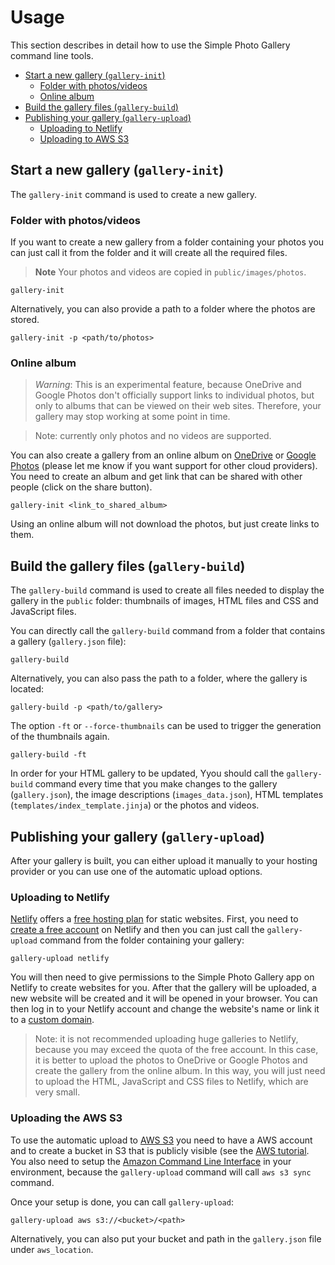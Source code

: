 # Usage

This section describes in detail how to use the Simple Photo Gallery command line tools.

* [Start a new gallery (`gallery-init`)](#start-a-new-gallery-gallery-init)
  * [Folder with photos/videos](#folder-with-photosvideos)
  * [Online album](#online-album)
* [Build the gallery files (`gallery-build`)](#build-the-gallery-files-gallery-build)
* [Publishing your gallery (`gallery-upload`)](#publishing-your-gallery-gallery-upload)
  * [Uploading to Netlify](#uploading-to-netlify)
  * [Uploading to AWS S3](#uploading-the-aws-s3)

## Start a new gallery (`gallery-init`)

The `gallery-init` command is used to create a new gallery.

### Folder with photos/videos

If you want to create a new gallery from a folder containing your photos you can just call it from the folder and it will create all the required files.

> **Note**
> Your photos and videos are copied in `public/images/photos`.

```
gallery-init
```

Alternatively, you can also provide a path to a folder where the photos are stored.

```
gallery-init -p <path/to/photos>
```

### Online album

> *Warning*: This is an experimental feature, because OneDrive and Google Photos don't officially support links to individual photos, but only to albums that can be viewed on their web sites. Therefore, your gallery may stop working at some point in time.

> Note: currently only photos and no videos are supported.

You can also create a gallery from an online album on [OneDrive](https://onedrive.live.com/) or [Google Photos](https://www.google.com/photos/about/) (please let me know if you want support for other cloud providers). You need to create an album and get link that can be shared with other people (click on the share button).

```
gallery-init <link_to_shared_album>
```

Using an online album will not download the photos, but just create links to them.


## Build the gallery files (`gallery-build`)

The `gallery-build` command is used to create all files needed to display the gallery in the `public` folder: thumbnails of images, HTML files and CSS and JavaScript files.

You can directly call the `gallery-build` command from a folder that contains a gallery (`gallery.json` file):

```
gallery-build
```

Alternatively, you can also pass the path to a folder, where the gallery is located:

```
gallery-build -p <path/to/gallery>
```

The option `-ft` or `--force-thumbnails` can be used to trigger the generation of the thumbnails again.

```
gallery-build -ft
```

In order for your HTML gallery to be updated, Yyou should call the `gallery-build` command every time that you make changes to the gallery (`gallery.json`), the image descriptions (`images_data.json`), HTML templates (`templates/index_template.jinja`) or the photos and videos.


## Publishing your gallery (`gallery-upload`)

After your gallery is built, you can either upload it manually to your hosting provider or you can use one of the automatic upload options.

### Uploading to Netlify

[Netlify](https://www.netlify.com/) offers a [free hosting plan](https://www.netlify.com/pricing/) for static websites. First, you need to [create a free account](https://app.netlify.com/signup) on Netlify and then you can just call the `gallery-upload` command from the folder containing your gallery:

```
gallery-upload netlify
```

You will then need to give permissions to the Simple Photo Gallery app on Netlify to create websites for you. After that the gallery will be uploaded, a new website will be created and it will be opened in your browser. You can then log in to your Netlify account and change the website's name or link it to a [custom domain](https://docs.netlify.com/domains-https/custom-domains/).

> Note: it is not recommended uploading huge galleries to Netlify, because you may exceed the quota of the free account. In this case, it is better to upload the photos to OneDrive or Google Photos and create the gallery from the online album. In this way, you will just need to upload the HTML, JavaScript and CSS files to Netlify, which are very small.


### Uploading the AWS S3

To use the automatic upload to [AWS S3](https://aws.amazon.com/s3/) you need to have a AWS account and to create a bucket in S3 that is publicly visible (see the [AWS tutorial](https://aws.amazon.com/getting-started/projects/host-static-website/). You also need to setup the [Amazon Command Line Interface](https://aws.amazon.com/cli/) in your environment, because the `gallery-upload` command will call `aws s3 sync` command.

Once your setup is done, you can call `gallery-upload`:

```
gallery-upload aws s3://<bucket>/<path>
```

Alternatively, you can also put your bucket and path in the `gallery.json` file under `aws_location`.











